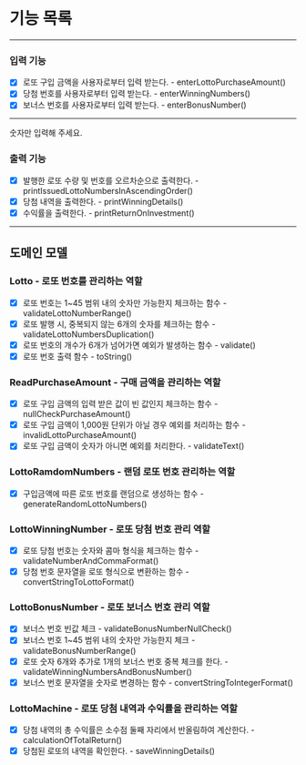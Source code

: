 # 기능 목록

--- 

### 입력 기능
- [x] 로또 구입 금액을 사용자로부터 입력 받는다. - enterLottoPurchaseAmount()
- [x] 당첨 번호를 사용자로부터 입력 받는다. - enterWinningNumbers()
- [x] 보너스 번호를 사용자로부터 입력 받는다. - enterBonusNumber()

---
숫자만 입력해 주세요.
### 출력 기능
- [x] 발행한 로또 수량 및 번호를 오르차순으로 출력한다. - printIssuedLottoNumbersInAscendingOrder()
- [x] 당첨 내역을 출력한다. - printWinningDetails()
- [x] 수익률을 출력한다. - printReturnOnInvestment()

---

## 도메인 모델

### Lotto - 로또 번호를 관리하는 역할
 - [x] 로또 번호는 1~45 범위 내의 숫자만 가능한지 체크하는 함수 - validateLottoNumberRange()
 - [x] 로또 발행 시, 중복되지 않는 6개의 숫자를 체크하는 함수 - validateLottoNumbersDuplication()
 - [x] 로또 번호의 개수가 6개가 넘어가면 예외가 발생하는 함수 - validate()
 - [x] 로또 번호 출력 함수 - toString()

### ReadPurchaseAmount - 구매 금액을 관리하는 역할
 - [x] 로또 구입 금액의 입력 받은 값이 빈 값인지 체크하는 함수 - nullCheckPurchaseAmount()
 - [x] 로또 구입 금액이 1,000원 단위가 아닐 경우 예외를 처리하는 함수 - invalidLottoPurchaseAmount()
 - [x] 로또 구입 금액이 숫자가 아니면 예외를 처리한다. - validateText()

### LottoRamdomNumbers - 랜덤 로또 번호 관리하는 역할
 - [x] 구입금액에 따른 로또 번호를 랜덤으로 생성하는 함수 - generateRandomLottoNumbers()

### LottoWinningNumber - 로또 당첨 번호 관리 역할
 - [x] 로또 당첨 번호는 숫자와 콤마 형식을 체크하는 함수 - validateNumberAndCommaFormat()
 - [x] 당첨 번호 문자열을 로또 형식으로 변환하는 함수 - convertStringToLottoFormat()

### LottoBonusNumber - 로또 보너스 번호 관리 역할
 - [x] 보너스 번호 빈값 체크 - validateBonusNumberNullCheck()
 - [x] 보너스 번호 1~45 범위 내의 숫자만 가능한지 체크 - validateBonusNumberRange()
 - [x] 로또 숫자 6개와 추가로 1개의 보너스 번호 중복 체크를 한다. - validateWinningNumbersAndBonusNumber()
 - [x] 보너스 번호 문자열을 숫자로 변경하는 함수 - convertStringToIntegerFormat()

### LottoMachine - 로또 당첨 내역과 수익률을 관리하는 역할
 - [x] 당첨 내역의 총 수익률은 소수점 둘째 자리에서 반올림하여 계산한다. - calculationOfTotalReturn()
 - [x] 당첨된 로또의 내역을 확인한다. - saveWinningDetails()
